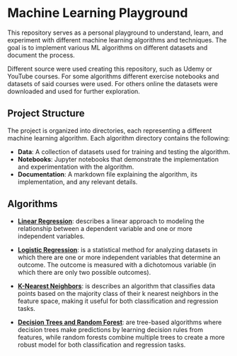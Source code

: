 # Machine Learning Playground

This repository serves as a personal playground to understand, learn, and experiment with different machine learning algorithms and techniques. The goal is to implement various ML algorithms on different datasets and document the process.

Different source were used creating this repository, such as Udemy or YouTube courses. For some algorithms different exercise notebooks and datasets of said courses were used. For others online the datasets were downloaded and used for further exploration. 

## Project Structure

The project is organized into directories, each representing a different machine learning algorithm. Each algorithm directory contains the following:

- **Data**: A collection of datasets used for training and testing the algorithm.
- **Notebooks**: Jupyter notebooks that demonstrate the implementation and experimentation with the algorithm.
- **Documentation**: A markdown file explaining the algorithm, its implementation, and any relevant details.

## Algorithms

- **[Linear Regression](./algorithms/linear_regression/linear_regression.md)**:  describes a linear approach to modeling the relationship between a dependent variable and one or more independent variables.

- **[Logistic Regression](./algorithms/logisitc_regression/logistic_regression.md)**: is a statistical method for analyzing datasets in which there are one or more independent variables that determine an outcome. The outcome is measured with a dichotomous variable (in which there are only two possible outcomes).

- **[K-Nearest Neighbors](./algorithms/knn/knn.md)**: is describes an algorithm that classifies data points based on the majority class of their k nearest neighbors in the feature space, making it useful for both classification and regression tasks.

- **[Decision Trees and Random Forest](./algorithms/decision_trees_and_random_forest/decision_trees_and_random_forest.md)**: are tree-based algorithms where decision trees make predictions by learning decision rules from features, while random forests combine multiple trees to create a more robust model for both classification and regression tasks.